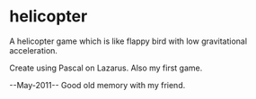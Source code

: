 # helicopter
A helicopter game which is like flappy bird with low gravitational acceleration.

Create using Pascal on Lazarus. Also my first game.

--May-2011--
Good old memory with my friend.
